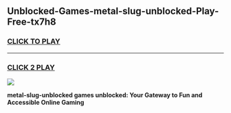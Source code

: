 
## Unblocked-Games-metal-slug-unblocked-Play-Free-tx7h8
<h3>
<a href="https://premium76.site?title=metal-slug-unblocked&ref=23A">CLICK TO PLAY</a></h3>
<hr>

<h3>
<a href="https://premium76.site?title=metal-slug-unblocked&ref=23A">CLICK 2 PLAY</a>
  
</h3>

<a href="https://premium76.site?title=metal-slug-unblocked&ref=23A"><img src="https://clearcache.store/games.png"></a>


**metal-slug-unblocked games unblocked: Your Gateway to Fun and Accessible Online Gaming**
